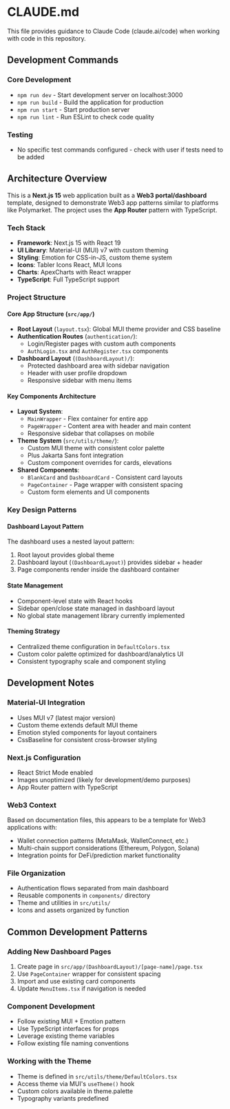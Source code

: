 # CLAUDE.md

This file provides guidance to Claude Code (claude.ai/code) when working with code in this repository.

## Development Commands

### Core Development
- `npm run dev` - Start development server on localhost:3000
- `npm run build` - Build the application for production
- `npm run start` - Start production server
- `npm run lint` - Run ESLint to check code quality

### Testing
- No specific test commands configured - check with user if tests need to be added

## Architecture Overview

This is a **Next.js 15** web application built as a **Web3 portal/dashboard** template, designed to demonstrate Web3 app patterns similar to platforms like Polymarket. The project uses the **App Router** pattern with TypeScript.

### Tech Stack
- **Framework**: Next.js 15 with React 19
- **UI Library**: Material-UI (MUI) v7 with custom theming
- **Styling**: Emotion for CSS-in-JS, custom theme system
- **Icons**: Tabler Icons React, MUI Icons
- **Charts**: ApexCharts with React wrapper
- **TypeScript**: Full TypeScript support

### Project Structure

#### Core App Structure (`src/app/`)
- **Root Layout** (`layout.tsx`): Global MUI theme provider and CSS baseline
- **Authentication Routes** (`authentication/`):
  - Login/Register pages with custom auth components
  - `AuthLogin.tsx` and `AuthRegister.tsx` components
- **Dashboard Layout** (`(DashboardLayout)/`):
  - Protected dashboard area with sidebar navigation
  - Header with user profile dropdown
  - Responsive sidebar with menu items

#### Key Components Architecture
- **Layout System**:
  - `MainWrapper` - Flex container for entire app
  - `PageWrapper` - Content area with header and main content
  - Responsive sidebar that collapses on mobile
- **Theme System** (`src/utils/theme/`):
  - Custom MUI theme with consistent color palette
  - Plus Jakarta Sans font integration
  - Custom component overrides for cards, elevations
- **Shared Components**:
  - `BlankCard` and `DashboardCard` - Consistent card layouts
  - `PageContainer` - Page wrapper with consistent spacing
  - Custom form elements and UI components

### Key Design Patterns

#### Dashboard Layout Pattern
The dashboard uses a nested layout pattern:
1. Root layout provides global theme
2. Dashboard layout (`(DashboardLayout)`) provides sidebar + header
3. Page components render inside the dashboard container

#### State Management
- Component-level state with React hooks
- Sidebar open/close state managed in dashboard layout
- No global state management library currently implemented

#### Theming Strategy
- Centralized theme configuration in `DefaultColors.tsx`
- Custom color palette optimized for dashboard/analytics UI
- Consistent typography scale and component styling

## Development Notes

### Material-UI Integration
- Uses MUI v7 (latest major version)
- Custom theme extends default MUI theme
- Emotion styled components for layout containers
- CssBaseline for consistent cross-browser styling

### Next.js Configuration
- React Strict Mode enabled
- Images unoptimized (likely for development/demo purposes)
- App Router pattern with TypeScript

### Web3 Context
Based on documentation files, this appears to be a template for Web3 applications with:
- Wallet connection patterns (MetaMask, WalletConnect, etc.)
- Multi-chain support considerations (Ethereum, Polygon, Solana)
- Integration points for DeFi/prediction market functionality

### File Organization
- Authentication flows separated from main dashboard
- Reusable components in `components/` directory
- Theme and utilities in `src/utils/`
- Icons and assets organized by function

## Common Development Patterns

### Adding New Dashboard Pages
1. Create page in `src/app/(DashboardLayout)/[page-name]/page.tsx`
2. Use `PageContainer` wrapper for consistent spacing
3. Import and use existing card components
4. Update `MenuItems.tsx` if navigation is needed

### Component Development
- Follow existing MUI + Emotion pattern
- Use TypeScript interfaces for props
- Leverage existing theme variables
- Follow existing file naming conventions

### Working with the Theme
- Theme is defined in `src/utils/theme/DefaultColors.tsx`
- Access theme via MUI's `useTheme()` hook
- Custom colors available in theme.palette
- Typography variants predefined